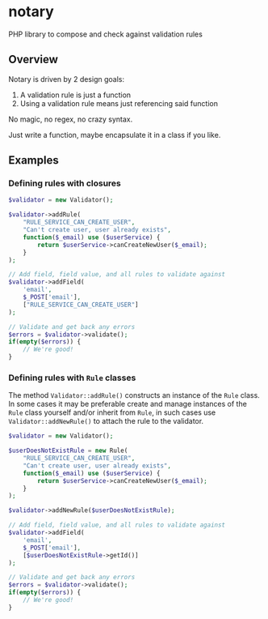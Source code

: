 # notary

PHP library to compose and check against validation rules

## Overview

Notary is driven by 2 design goals:

 1. A validation rule is just a function
 2. Using a validation rule means just referencing said function 

No magic, no regex, no crazy syntax.

Just write a function, maybe encapsulate it in a class if you like.

## Examples

### Defining rules with closures

```php
$validator = new Validator();

$validator->addRule(
    "RULE_SERVICE_CAN_CREATE_USER",     
    "Can't create user, user already exists",
    function($_email) use ($userService) { 
        return $userService->canCreateNewUser($_email);
    }
);

// Add field, field value, and all rules to validate against
$validator->addField(
    'email', 
    $_POST['email'], 
    ["RULE_SERVICE_CAN_CREATE_USER"]
);

// Validate and get back any errors
$errors = $validator->validate();
if(empty($errors)) {
    // We're good!
}
```

### Defining rules with `Rule` classes

The method `Validator::addRule()` constructs an instance of the `Rule` class. In some cases it may be preferable create and manage instances of the `Rule` class yourself and/or inherit from `Rule`, in such cases use `Validator::addNewRule()` to attach the rule to the validator.

```php
$validator = new Validator();

$userDoesNotExistRule = new Rule(
    "RULE_SERVICE_CAN_CREATE_USER", 
    "Can't create user, user already exists",
    function($_email) use ($userService) {  
        return $userService->canCreateNewUser($_email);
    }
);

$validator->addNewRule($userDoesNotExistRule);

// Add field, field value, and all rules to validate against
$validator->addField(
    'email', 
    $_POST['email'], 
    [$userDoesNotExistRule->getId()]
);

// Validate and get back any errors
$errors = $validator->validate();
if(empty($errors)) {
    // We're good!
}
```
